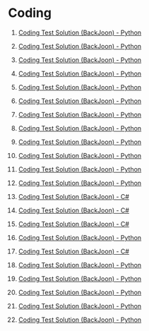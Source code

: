 # Coding
1. <a href="https://github.com/kimTH65/cording/issues/1">Coding Test Solution (BackJoon) - Python</a> <br>

2. <a href="https://github.com/kimTH65/cording/issues/2">Coding Test Solution (BackJoon) - Python</a> <br>
3. <a href="https://github.com/kimTH65/cording/issues/3">Coding Test Solution (BackJoon) - Python</a> <br>
4. <a href="https://github.com/kimTH65/cording/issues/4">Coding Test Solution (BackJoon) - Python</a> <br>
5. <a href="https://github.com/kimTH65/cording/issues/5">Coding Test Solution (BackJoon) - Python</a> <br>
6. <a href="https://github.com/kimTH65/cording/issues/6">Coding Test Solution (BackJoon) - Python</a> <br>
7. <a href="https://github.com/kimTH65/cording/issues/7">Coding Test Solution (BackJoon) - Python</a> <br>
8. <a href="https://github.com/kimTH65/cording/issues/8">Coding Test Solution (BackJoon) - Python</a> <br>
9. <a href="https://github.com/kimTH65/cording/issues/9">Coding Test Solution (BackJoon) - Python</a> <br>
10. <a href="https://github.com/kimTH65/cording/issues/10">Coding Test Solution (BackJoon) - Python</a> <br>
11. <a href="https://github.com/kimTH65/cording/issues/11">Coding Test Solution (BackJoon) - Python</a> <br>
12. <a href="https://github.com/kimTH65/cording/issues/12">Coding Test Solution (BackJoon) - Python</a> <br>
13. <a href="https://github.com/kimTH65/cording/issues/13">Coding Test Solution (BackJoon) - C#</a> <br>
14. <a href="https://github.com/kimTH65/cording/issues/14">Coding Test Solution (BackJoon) - C#</a> <br>
15. <a href="https://github.com/kimTH65/cording/issues/15">Coding Test Solution (BackJoon) - C#</a> <br>
16. <a href="https://github.com/kimTH65/cording/issues/16">Coding Test Solution (BackJoon) - Python</a> <br>
17. <a href="https://github.com/kimTH65/cording/issues/17">Coding Test Solution (BackJoon) - C#</a> <br>
18. <a href="https://github.com/kimTH65/cording/issues/18">Coding Test Solution (BackJoon) - Python</a> <br>
19. <a href="https://github.com/kimTH65/cording/issues/19">Coding Test Solution (BackJoon) - Python</a> <br>
20. <a href="https://github.com/kimTH65/cording/issues/20">Coding Test Solution (BackJoon) - Python</a> <br>
21. <a href="https://github.com/kimTH65/cording/issues/21">Coding Test Solution (BackJoon) - Python</a> <br>
22. <a href="https://github.com/kimTH65/cording/issues/22">Coding Test Solution (BackJoon) - Python</a> <br>


